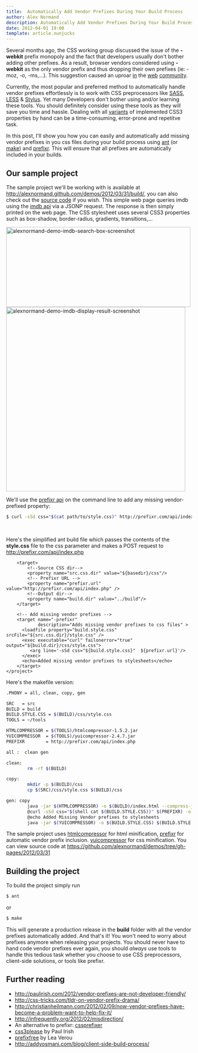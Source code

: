 ```yaml
---
title:  Automatically Add Vendor Prefixes During Your Build Process
author: Alex Normand
description: Automatically Add Vendor Prefixes During Your Build Process using ant and prefixr
date: 2012-04-01 19:00
template: article.nunjucks
---
```


Several months ago, the CSS working group discussed the issue of the **-webkit** prefix monopoly and the fact
that developers usually don't bother adding other prefixes.
As a result, browser vendors considered using **-webkit** as the only vendor prefix and thus
dropping their own prefixes (ie: -moz, -o, -ms,...).
This suggestion caused an uproar [in](http://lea.verou.me/2012/02/vendor-prefixes-the-css-wg-and-me/)
the [web](http://www.glazman.org/weblog/dotclear/index.php?post/2011/11/16/CSS-vendor-prefixes-an-answer-to-Henri-Sivonen)
[community](http://remysharp.com/2012/02/09/vendor-prefixes-about-to-go-south/).

<span class="more"></span>


Currently, the most popular and preferred method to automatically handle vendor prefixes effortlessly is to work with CSS preprocessors
like [SASS](http://sass-lang.com/), [LESS](http://lesscss.org/) & [Stylus](http://learnboost.github.com/stylus/).
Yet many Developers don't bother using and/or learning these tools.
You should definitely consider using these tools as they will save you time and hassle.
Dealing with all [variants](http://peter.sh/experiments/vendor-prefixed-css-property-overview/)
of implemented CSS3 properties by hand can be a time-consuming, error-prone and repetitve task.


In this post, I'll show you how you can easily and automatically add missing vendor prefixes in you css files
during your build process using [ant](http://ant.apache.org/) (or [make](http://www.gnu.org/software/make/manual/make.html))
and [prefixr](http://prefixr.com/).
This will ensure that all prefixes are automatically included in your builds.


Our sample project
------------------

The sample project we'll be working with is available at
http://alexnormand.github.com/demos/2012/03/31/build/,
you can also check out the [source code](https://github.com/alexnormand/demos/tree/gh-pages/2012/03/31) if you wish.
This simple web page queries imdb using the [imdb api](http://www.imdbapi.com/) via a JSONP request.
The response is then simply printed on the web page. The CSS stylesheet uses several CSS3 properties such as
box-shadow, border-radius, gradients, transitions,...

<img src="http://farm8.staticflickr.com/7077/6890313350_4b2b2932e6.jpg" width="500" height="217" alt="alexnormand-demo-imdb-search-box-screenshot">
<img src="http://farm8.staticflickr.com/7085/6890313356_0e98c7ab0a.jpg" width="486" height="500" alt="alexnormand-demo-imdb-display-result-screenshot">


We'll use the [prefixr api](http://www.prefixr.com/api/usage/) on the command line to add any missing vendor-prefixed property:

```sh
$ curl -sSd css="$(cat path/to/style.css)" http://prefixr.com/api/index.php -o /path/to/output/style.css
```

<br />


Here's the simplified ant build file which passes the contents of the **style.css**
file to the css parameter and makes a POST request to http://prefixr.com/api/index.php

```
    <target>
        <!--Source CSS dir-->
        <property name="src.css.dir" value="${basedir}/css"/>
        <!-- Prefixr URL -->
        <property name="prefixr.url" value="http://prefixr.com/api/index.php" />
        <!--Output dir-->
        <property name="build.dir" value="../build"/>
    </target>

    <!-- Add missing vendor prefixes -->
    <target name="-prefixr"
            description="Adds missing vendor prefixes to css files" >
      <loadfile property="build.style.css" srcFile="${src.css.dir}/style.css" />
      <exec executable="curl" failonerror="true" output="${build.dir}/css/style.css">
         <arg line='-sSd css="${build.style.css}"  ${prefixr.url}'/>
      </exec>
      <echo>Added missing vendor prefixes to stylesheets</echo>
    </target>
</project>
```

Here's the makefile version:
```sh
.PHONY = all, clean, copy, gen

SRC   = src
BUILD = build
BUILD.STYLE.CSS = $(BUILD)/css/style.css
TOOLS = ~/tools

HTMLCOMPRESSOR = $(TOOLS)/htmlcompressor-1.5.2.jar
YUICOMPRESSOR  = $(TOOLS)/yuicompressor-2.4.7.jar
PREFIXR        = http://prefixr.com/api/index.php

all :  clean gen

clean:
        rm -rf $(BUILD)

copy:
        mkdir -p $(BUILD)/css
        cp $(SRC)/css/style.css $(BUILD)/css

gen: copy
        java -jar $(HTMLCOMPRESSOR) -o $(BUILD)/index.html --compress-js --compress-css $(SRC)/index.html
        @curl -sSd css="$(shell cat $(BUILD.STYLE.CSS))" $(PREFIXR) -o $(BUILD.STYLE.CSS)
        @echo Added Missing Vendor prefixes to stylesheets
        java -jar $(YUICOMPRESSOR) -o $(BUILD.STYLE.CSS) $(BUILD.STYLE.CSS)

```


The sample project uses [htmlcompressor](http://code.google.com/p/htmlcompressor/) for html minification,
[prefixr](http://prefixr.com/) for automatic vendor prefix inclusion.
[yuicompressor](http://developer.yahoo.com/yui/compressor/) for css minification.
You can view source code at https://github.com/alexnormand/demos/tree/gh-pages/2012/03/31


Building the project
--------------------
To build the project simply run
```sh
$ ant
```
or
```sh
$ make
```


This will generate a production release in the **build** folder with all the vendor prefixes automatically added.
And that's it! You won't need to worry about prefixes anymore when releasing your projects.
You should never have to hand code vendor prefixes ever again, you should *always* use tools to handle this tedious
task whether you choose to use CSS preprocessors, client-side solutions, or tools like prefixr.


Further reading
---------------

   * http://paulirish.com/2012/vendor-prefixes-are-not-developer-friendly/
   * http://css-tricks.com/tldr-on-vendor-prefix-drama/
   * http://christianheilmann.com/2012/02/09/now-vendor-prefixes-have-become-a-problem-want-to-help-fix-it/
   * http://infrequently.org/2012/02/misdirection/
   * An alternative to prefixr: [cssprefixer](http://cssprefixer.appspot.com/)
   * [css3please](http://css3please.com/) by Paul Irish
   * [prefixfree](http://leaverou.github.com/prefixfree/) by Lea Verou
   * http://addyosmani.com/blog/client-side-build-process/






